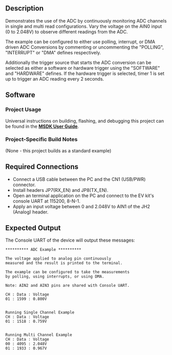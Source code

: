 ## Description

Demonstrates the use of the ADC by continuously monitoring ADC channels in single and multi read configurations. Vary the voltage on the AIN0 input (0 to 2.048V) to observe different readings from the ADC.

The example can be configured to either use polling, interrupt, or DMA driven ADC Conversions by commenting or uncommenting the "POLLING", "INTERRUPT" or "DMA" defines respectively.

Additionally the trigger source that starts the ADC conversion can be selected as either a software or hardware trigger using the "SOFTWARE" and "HARDWARE" defines. If the hardware trigger is selected, timer 1 is set up to trigger an ADC reading every 2 seconds.


## Software

### Project Usage

Universal instructions on building, flashing, and debugging this project can be found in the **[MSDK User Guide](https://analog-devices-msdk.github.io/msdk/USERGUIDE/)**.

### Project-Specific Build Notes

(None - this project builds as a standard example)

## Required Connections
-   Connect a USB cable between the PC and the CN1 (USB/PWR) connector.
-   Install headers JP7(RX\_EN) and JP8(TX\_EN).
-   Open an terminal application on the PC and connect to the EV kit's console UART at 115200, 8-N-1.
-   Apply an input voltage between 0 and 2.048V to AIN1 of the JH2 (Analog) header.

## Expected Output

The Console UART of the device will output these messages:

```
********** ADC Example **********

The voltage applied to analog pin continuously
measured and the result is printed to the terminal.

The example can be configured to take the measurements
by polling, using interrupts, or using DMA.

Note: AIN2 and AIN3 pins are shared with Console UART.

CH : Data : Voltage
01 : 1599 : 0.800V


Running Single Channel Example
CH : Data : Voltage
01 : 1518 : 0.759V


Running Multi Channel Example
CH : Data : Voltage
00 : 4095 : 2.048V
01 : 1933 : 0.967V


```
